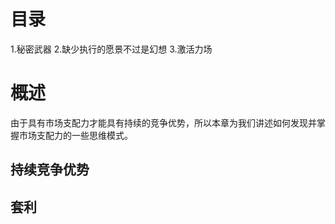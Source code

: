 # 目录
1.秘密武器
2.缺少执行的愿景不过是幻想
3.激活力场

# 概述
由于具有市场支配力才能具有持续的竞争优势，所以本章为我们讲述如何发现并掌握市场支配力的一些思维模式。

## 持续竞争优势
## 套利